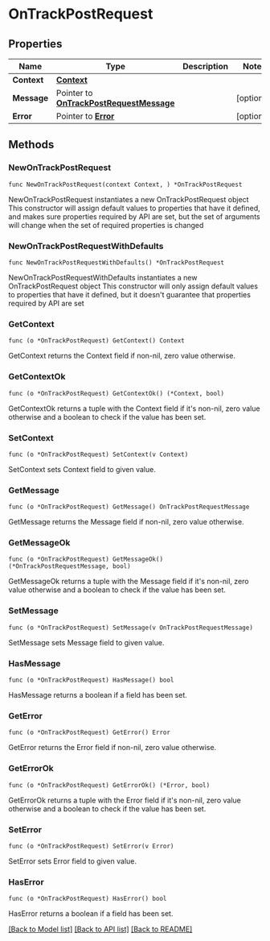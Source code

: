 # OnTrackPostRequest

## Properties

Name | Type | Description | Notes
------------ | ------------- | ------------- | -------------
**Context** | [**Context**](Context.md) |  | 
**Message** | Pointer to [**OnTrackPostRequestMessage**](OnTrackPostRequestMessage.md) |  | [optional] 
**Error** | Pointer to [**Error**](Error.md) |  | [optional] 

## Methods

### NewOnTrackPostRequest

`func NewOnTrackPostRequest(context Context, ) *OnTrackPostRequest`

NewOnTrackPostRequest instantiates a new OnTrackPostRequest object
This constructor will assign default values to properties that have it defined,
and makes sure properties required by API are set, but the set of arguments
will change when the set of required properties is changed

### NewOnTrackPostRequestWithDefaults

`func NewOnTrackPostRequestWithDefaults() *OnTrackPostRequest`

NewOnTrackPostRequestWithDefaults instantiates a new OnTrackPostRequest object
This constructor will only assign default values to properties that have it defined,
but it doesn't guarantee that properties required by API are set

### GetContext

`func (o *OnTrackPostRequest) GetContext() Context`

GetContext returns the Context field if non-nil, zero value otherwise.

### GetContextOk

`func (o *OnTrackPostRequest) GetContextOk() (*Context, bool)`

GetContextOk returns a tuple with the Context field if it's non-nil, zero value otherwise
and a boolean to check if the value has been set.

### SetContext

`func (o *OnTrackPostRequest) SetContext(v Context)`

SetContext sets Context field to given value.


### GetMessage

`func (o *OnTrackPostRequest) GetMessage() OnTrackPostRequestMessage`

GetMessage returns the Message field if non-nil, zero value otherwise.

### GetMessageOk

`func (o *OnTrackPostRequest) GetMessageOk() (*OnTrackPostRequestMessage, bool)`

GetMessageOk returns a tuple with the Message field if it's non-nil, zero value otherwise
and a boolean to check if the value has been set.

### SetMessage

`func (o *OnTrackPostRequest) SetMessage(v OnTrackPostRequestMessage)`

SetMessage sets Message field to given value.

### HasMessage

`func (o *OnTrackPostRequest) HasMessage() bool`

HasMessage returns a boolean if a field has been set.

### GetError

`func (o *OnTrackPostRequest) GetError() Error`

GetError returns the Error field if non-nil, zero value otherwise.

### GetErrorOk

`func (o *OnTrackPostRequest) GetErrorOk() (*Error, bool)`

GetErrorOk returns a tuple with the Error field if it's non-nil, zero value otherwise
and a boolean to check if the value has been set.

### SetError

`func (o *OnTrackPostRequest) SetError(v Error)`

SetError sets Error field to given value.

### HasError

`func (o *OnTrackPostRequest) HasError() bool`

HasError returns a boolean if a field has been set.


[[Back to Model list]](../README.md#documentation-for-models) [[Back to API list]](../README.md#documentation-for-api-endpoints) [[Back to README]](../README.md)


